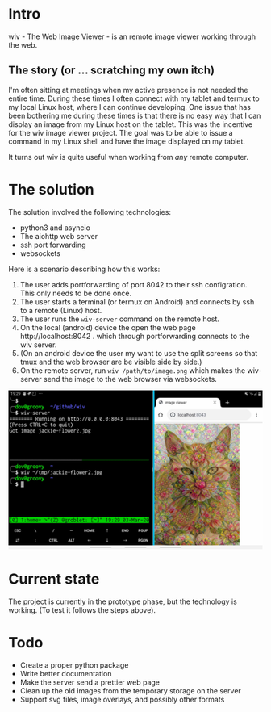 # Intro

wiv - The Web Image Viewer - is an remote image viewer working through the web.

## The story (or ... scratching my own itch)

I'm often sitting at meetings when my active presence is not needed the entire time. During these times I often connect with my tablet and termux to my local Linux host, where I can continue developing. One issue that has been bothering me during these times is that there is no easy way that I can display an image from my Linux host on the tablet. This was the incentive for the wiv image viewer project. The goal was to be able to issue a command in my Linux shell and have the image displayed on my tablet.

It turns out wiv is quite useful when working from *any* remote computer. 

# The solution

The solution involved the following technologies:

- python3 and asyncio
- The aiohttp web server
- ssh port forwarding
- websockets

Here is a scenario describing how this works:

1. The user adds portforwarding of port 8042 to their ssh configration. This only needs to be done once.
2. The user starts a terminal (or termux on Android) and connects by ssh to a remote (Linux) host.
3. The user runs the `wiv-server` command on the remote host.
4. On the local (android) device the open the web page http://localhost:8042 . which through portforwarding connects to the wiv server.
5. (On an android device the user my want to use the split screens so that tmux and the web browser are be visible side by side.)
6. On the remote server, run `wiv /path/to/image.png` which makes the wiv-server send the image to the web browser via websockets.

![wiv tablet screenshot](/wiv-screenshot.jpg "Logo Title Text 1")

# Current state

The project is currently in the prototype phase, but the technology is working. (To test it follows the steps above).

# Todo

- Create a proper python package
- Write better documentation
- Make the server send a prettier web page
- Clean up the old images from the temporary storage on the server
- Support svg files, image overlays, and possibly other formats
